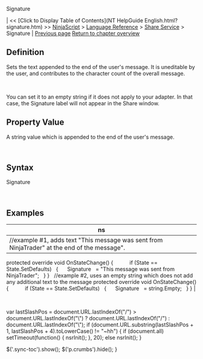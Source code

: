 ﻿










 


Signature







| &lt;&lt; [Click to Display Table of Contents](NT HelpGuide English.html?signature.htm) &gt;&gt;
 [NinjaScript](ninjascript.htm) &gt; [Language Reference](language_reference_wip.htm) &gt; [Share Service](share_service.htm) &gt;
Signature | [Previous page](onshare.htm)
[Return to chapter overview](share_service.htm)










Definition
----------


Sets the text appended to the end of the user's message. It is uneditable by the user, and contributes to the character count of the overall message.


 


You can set it to an empty string if it does not apply to your adapter. In that case, the Signature label will not appear in the Share window.



Property Value
--------------


A string value which is appended to the end of the user's message.


 


Syntax
------


Signature


 


Examples
--------




| ns |
| --- |
| //example #1, adds text "This message was sent from NinjaTrader" at the end of the message".
protected override void OnStateChange()
{         
   if (State == State.SetDefaults)
   {
      Signature   = "This message was sent from NinjaTrader";
   }
}
 
//example #2, uses an empty string which does not add any additional text to the message
protected override void OnStateChange()
{         
   if (State == State.SetDefaults)
   {
      Signature   = string.Empty;
   }
} |



 





 
 var lastSlashPos = document.URL.lastIndexOf("/") &gt; document.URL.lastIndexOf("\\") ? document.URL.lastIndexOf("/") : document.URL.lastIndexOf("\\");
 if (document.URL.substring(lastSlashPos + 1, lastSlashPos + 4).toLowerCase() != "~hh") {
 if (document.all) setTimeout(function() {
 nsrInit();
 }, 20);
 else nsrInit();
 }
 
 
 $('.sync-toc').show();
 $('p.crumbs').hide();
 }
 
 
 



